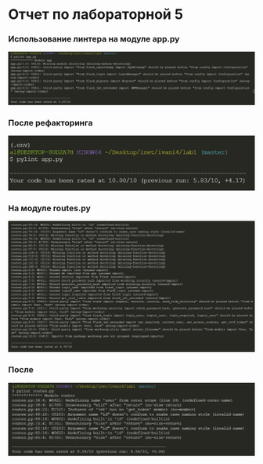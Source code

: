 # Отчет по лабораторной 5

### Использование линтера на модуле app.py
![](1.PNG)
### После рефакторинга
![](2.PNG)
### На модуле routes.py
![](3.PNG)
### После
![](4.PNG)

